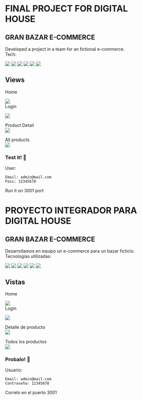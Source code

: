 # **FINAL PROJECT FOR DIGITAL HOUSE** 


## GRAN BAZAR E-COMMERCE ##

Developed a project in a team for an fictional e-commerce. <br>
Tech:


<img src="https://img.shields.io/badge/HTML5-E34F26?style=for-the-badge&logo=html5&logoColor=white">
<img src="https://img.shields.io/badge/CSS-239120?&style=for-the-badge&logo=css3&logoColor=white">
<img src="https://img.shields.io/badge/JavaScript-F7DF1E?style=for-the-badge&logo=javascript&logoColor=black">
<img src="https://img.shields.io/badge/Node.js-43853D?style=for-the-badge&logo=node.js&logoColor=white">
<img src="https://img.shields.io/badge/Express.js-404D59?style=for-the-badge">
<img src="https://img.shields.io/badge/MySQL-00000F?style=for-the-badge&logo=mysql&logoColor=white">


## Views ##


Home <br>

<img src="https://i.ibb.co/8YPTBDv/home.png"> <br>
Login <br>

<img src="https://i.ibb.co/87Jb24j/login.png"> <br>

Product Detail <br>
<img src="https://i.ibb.co/NpQF5qy/detail.png">

All products <br>
<img src="https://i.ibb.co/GF2Qfwq/all.png">




### **Test it!** :rocket:

User: 
``````
Email: admin@mail.com 
Pass: 12345678
``````

Run it on 3001 port




# **PROYECTO INTEGRADOR PARA DIGITAL HOUSE** 


## GRAN BAZAR E-COMMERCE ##

Desarrollamos en equipo un e-commerce para un bazar ficticio. <br>
Tecnologias utilizadas:


<img src="https://img.shields.io/badge/HTML5-E34F26?style=for-the-badge&logo=html5&logoColor=white">
<img src="https://img.shields.io/badge/CSS-239120?&style=for-the-badge&logo=css3&logoColor=white">
<img src="https://img.shields.io/badge/JavaScript-F7DF1E?style=for-the-badge&logo=javascript&logoColor=black">
<img src="https://img.shields.io/badge/Node.js-43853D?style=for-the-badge&logo=node.js&logoColor=white">
<img src="https://img.shields.io/badge/Express.js-404D59?style=for-the-badge">
<img src="https://img.shields.io/badge/MySQL-00000F?style=for-the-badge&logo=mysql&logoColor=white">

## Vistas ##

Home <br>

<img src="https://i.ibb.co/8YPTBDv/home.png"> <br>
Login <br>

<img src="https://i.ibb.co/87Jb24j/login.png"> <br>

Detalle de producto <br>
<img src="https://i.ibb.co/NpQF5qy/detail.png">

Todos los productos <br>
<img src="https://i.ibb.co/GF2Qfwq/all.png">


### **Probalo!** :rocket:

Usuario: 
``````
Email: admin@mail.com 
Contraseña: 12345678
``````

Correlo en el puerto 3001
